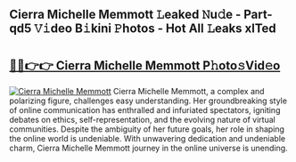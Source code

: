 ## Cierra Michelle Memmott 𝙻eaked 𝙽u𝚍e - Part-qd5 𝚅𝚒deo B𝚒kini 𝙿hotos - Hot All 𝙻eaks xlTed

# <h2><a href="http://ld1vo4r.urlbe.top/?page=Cierra+Michelle+Memmott">🔗🔗👉👉 Cierra Michelle Memmott P𝚑oto𝚜Vid𝚎o</a></h2>

[![Cierra Michelle Memmott](https://i.imgur.com/eBuTRDB.gif)](http://ld1vo4r.urlbe.top/?page=Cierra+Michelle+Memmott)
Cierra Michelle Memmott, a complex and polarizing figure, challenges easy understanding. Her groundbreaking style of online communication has enthralled and infuriated spectators, igniting debates on ethics, self-representation, and the evolving nature of virtual communities. Despite the ambiguity of her future goals, her role in shaping the online world is undeniable. With unwavering dedication and undeniable charm, Cierra Michelle Memmott journey in the online universe is unending.
